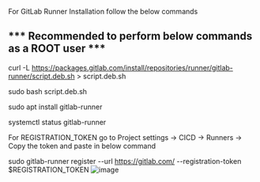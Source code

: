 For GitLab Runner Installation follow the below commands

*** Recommended to perform below commands as a ROOT user ***
----------------------------------------------------------------------------------------------


curl -L https://packages.gitlab.com/install/repositories/runner/gitlab-runner/script.deb.sh > script.deb.sh

sudo bash script.deb.sh

sudo apt install gitlab-runner

systemctl status gitlab-runner

For REGISTRATION_TOKEN go to Project settings -> CICD -> Runners -> Copy the token and paste in below command

sudo gitlab-runner register --url https://gitlab.com/ --registration-token $REGISTRATION_TOKEN
![image](https://github.com/Pavan-1997/GitLab_CICD/assets/32020205/575cd389-0404-4f2f-a8ee-c975443a531a)
